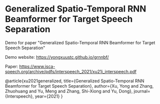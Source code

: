 # Generalized Spatio-Temporal RNN Beamformer for Target Speech Separation
Demo for paper "Generalized Spatio-Temporal RNN Beamformer for Target Speech Separation" 

Demo website: https://yongxuustc.github.io/grnnbf/

Paper: https://www.isca-speech.org/archive/pdfs/interspeech_2021/xu21i_interspeech.pdf

@article{xu2021generalized,
  title={Generalized Spatio-Temporal RNN Beamformer for Target Speech Separation},
  author={Xu, Yong and Zhang, Zhuohuang and Yu, Meng and Zhang, Shi-Xiong and Yu, Dong},
  journal={Interspeech},
  year={2021}
}

